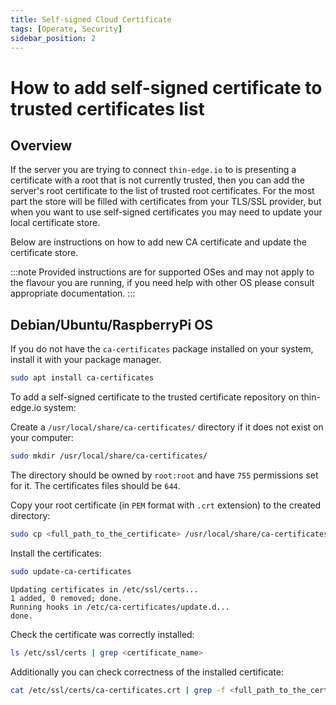 ```yaml
---
title: Self-signed Cloud Certificate
tags: [Operate, Security]
sidebar_position: 2
---
```


# How to add self-signed certificate to trusted certificates list

## Overview

If the server you are trying to connect `thin-edge.io` to is presenting a certificate with a root that is not currently trusted, then you can add the server's root certificate to the list of trusted root certificates.
For the most part the store will be filled with certificates from your TLS/SSL provider, but when you want to use self-signed certificates you may need to update your local certificate store.

Below are instructions on how to add new CA certificate and update the certificate store.

:::note
Provided instructions are for supported OSes and may not apply to the flavour you are running,
if you need help with other OS please consult appropriate documentation.
:::

## Debian/Ubuntu/RaspberryPi OS

If you do not have the `ca-certificates` package installed on your system, install it with your package manager.

```sh
sudo apt install ca-certificates
```

To add a self-signed certificate to the trusted certificate repository on thin-edge.io system:

Create a `/usr/local/share/ca-certificates/` directory if it does not exist on your computer:

```sh
sudo mkdir /usr/local/share/ca-certificates/
```

The directory should be owned by `root:root` and have `755` permissions set for it. The certificates files should be `644`.

Copy your root certificate (in `PEM` format with `.crt` extension) to the created directory:

```sh
sudo cp <full_path_to_the_certificate> /usr/local/share/ca-certificates/
```

Install the certificates:

```sh
sudo update-ca-certificates
```

```text title="Output"
Updating certificates in /etc/ssl/certs...
1 added, 0 removed; done.
Running hooks in /etc/ca-certificates/update.d...
done.
```

Check the certificate was correctly installed:

```sh
ls /etc/ssl/certs | grep <certificate_name>
```

Additionally you can check correctness of the installed certificate:

```sh
cat /etc/ssl/certs/ca-certificates.crt | grep -f <full_path_to_the_certificate>
```
